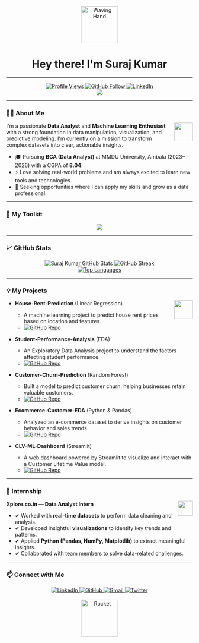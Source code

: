 <div align="center">
  <img src="https://media.giphy.com/media/o0vwuuB9Miu1u/giphy.gif" width="100px" alt="Waving Hand">
  <h1 align="center">Hey there! I'm Suraj Kumar</h1>
</div>

---

<div align="center">
  <a href="https://github.com/surajpathak23">
    <img src="https://komarev.com/ghpvc/?username=surajpathak23&label=Profile%20Views&color=0e75b6&style=flat" alt="Profile Views">
  </a>
  <a href="https://github.com/surajpathak23">
    <img src="https://img.shields.io/github/followers/surajpathak23?label=Follow&style=social" alt="GitHub Follow">
  </a>
  <a href="https://www.linkedin.com/in/suraj-kumar-2307skp/">
    <img src="https://img.shields.io/badge/LinkedIn-Connect-blue?style=social&logo=linkedin" alt="LinkedIn">
  </a>
</div>

<div align="center">
  <img src="https://readme-typing-svg.herokuapp.com?font=Fira+Code&weight=600&size=30&pause=1000&color=F71735&center=true&vCenter=true&width=490&lines=Data+Analyst+%26+ML+Enthusiast;Python,+SQL,+BI+Tools;Turning+Data+into+Decisions;">
</div>

---

### 👨‍💻 About Me

<img src="https://media.giphy.com/media/M9g1rL6yE1vj9vYJc1/giphy.gif" width="50" align="right">

I'm a passionate **Data Analyst** and **Machine Learning Enthusiast** with a strong foundation in data manipulation, visualization, and predictive modeling. I'm currently on a mission to transform complex datasets into clear, actionable insights.

-   🎓 Pursuing **BCA (Data Analyst)** at MMDU University, Ambala (2023–2026) with a CGPA of **8.04**.
-   ⚡ Love solving real-world problems and am always excited to learn new tools and technologies.
-   🤝 Seeking opportunities where I can apply my skills and grow as a data professional.

---

### 🚀 My Toolkit

<div align="center">
  <img src="https://skillicons.dev/icons?i=python,sql,cpp,pandas,numpy,matplotlib,seaborn,scikitlearn,excel,powerbi,tableau,git,github,vscode,googlecolab&theme=dark" />
</div>

---

### 📈 GitHub Stats

<div align="center">
  <a href="https://github.com/surajpathak23">
    <img src="https://github-readme-stats.vercel.app/api?username=surajpathak23&show_icons=true&theme=dark&include_all_commits=true&count_private=true" alt="Suraj Kumar GitHub Stats" />
    <img src="https://github-readme-streak-stats.herokuapp.com/?user=surajpathak23&theme=dark" alt="GitHub Streak" />
  </a>
</div>

<div align="center">
  <a href="https://github.com/surajpathak23">
    <img src="https://github-readme-stats.vercel.app/api/top-langs/?username=surajpathak23&layout=compact&theme=dark" alt="Top Languages" />
  </a>
</div>

---

### 💡 My Projects

<img src="https://media.giphy.com/media/3ohs4xPu3F0C6jVxEE/giphy.gif" width="50" align="right">

-   **House-Rent-Prediction** (Linear Regression)
    -   A machine learning project to predict house rent prices based on location and features.
    -   [<img src="https://img.shields.io/badge/-GitHub-181717?style=flat-square&logo=github&logoColor=white" alt="GitHub Repo">](https://github.com/surajpathak23/House-Rent-Prediction)

-   **Student-Performance-Analysis** (EDA)
    -   An Exploratory Data Analysis project to understand the factors affecting student performance.
    -   [<img src="https://img.shields.io/badge/-GitHub-181717?style=flat-square&logo=github&logoColor=white" alt="GitHub Repo">](https://github.com/surajpathak23/Student-Performance-Analysis)

-   **Customer-Churn-Prediction** (Random Forest)
    -   Built a model to predict customer churn, helping businesses retain valuable customers.
    -   [<img src="https://img.shields.io/badge/-GitHub-181717?style=flat-square&logo=github&logoColor=white" alt="GitHub Repo">](https://github.com/surajpathak23/Customer-Churn-Prediction)

-   **Ecommerce-Customer-EDA** (Python & Pandas)
    -   Analyzed an e-commerce dataset to derive insights on customer behavior and sales trends.
    -   [<img src="https://img.shields.io/badge/-GitHub-181717?style=flat-square&logo=github&logoColor=white" alt="GitHub Repo">](https://github.com/surajpathak23/Ecommerce-Customer-EDA)

-   **CLV-ML-Dashboard** (Streamlit)
    -   A web dashboard powered by Streamlit to visualize and interact with a Customer Lifetime Value model.
    -   [<img src="https://img.shields.io/badge/-GitHub-181717?style=flat-square&logo=github&logoColor=white" alt="GitHub Repo">](https://github.com/surajpathak23/CLV-ML-Dashboard)

---

### 🎯 Internship
<img src="https://media.giphy.com/media/LmNqYhB9Q5i1jQpY9c/giphy.gif" width="40px" align="right">

**Xplore.co.in — Data Analyst Intern**

-   ✔ Worked with **real-time datasets** to perform data cleaning and analysis.
-   ✔ Developed insightful **visualizations** to identify key trends and patterns.
-   ✔ Applied **Python (Pandas, NumPy, Matplotlib)** to extract meaningful insights.
-   ✔ Collaborated with team members to solve data-related challenges.

---

### 📫 Connect with Me

<div align="center">
  <a href="https://www.linkedin.com/in/suraj-kumar-2307skp/" target="_blank">
    <img src="https://img.shields.io/badge/LinkedIn-0077B5?style=for-the-badge&logo=linkedin&logoColor=white" alt="LinkedIn">
  </a>
  <a href="https://github.com/surajpathak23" target="_blank">
    <img src="https://img.shields.io/badge/GitHub-100000?style=for-the-badge&logo=github&logoColor=white" alt="GitHub">
  </a>
  <a href="mailto:surajpathakdes@gmail.com" target="_blank">
    <img src="https://img.shields.io/badge/Gmail-D14836?style=for-the-badge&logo=gmail&logoColor=white" alt="Gmail">
  </a>
  <a href="https://x.com/suraj_pathak23" target="_blank">
    <img src="https://img.shields.io/badge/Twitter-1DA1F2?style=for-the-badge&logo=twitter&logoColor=white" alt="Twitter">
  </a>
</div>

<br>
<div align="center">
  <img src="https://media.giphy.com/media/3oKIPnAiaMCgJpW5wI/giphy.gif" width="100px" alt="Rocket">
</div>
